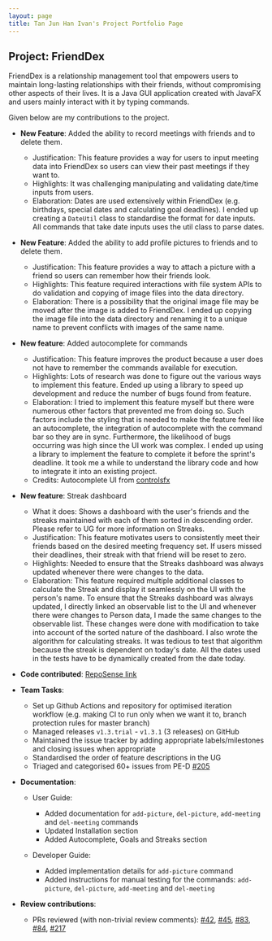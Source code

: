 ```yaml
---
layout: page
title: Tan Jun Han Ivan's Project Portfolio Page
---
```


## Project: FriendDex

FriendDex is a relationship management tool that empowers users to maintain long-lasting relationships with their friends, without compromising other aspects of their lives.
It is a Java GUI application created with JavaFX and users mainly interact with it by typing commands.

Given below are my contributions to the project.

* **New Feature**: Added the ability to record meetings with friends and to delete them.
  * Justification: This feature provides a way for users to input meeting data into FriendDex so users can view their past meetings if they want to.
  * Highlights: It was challenging manipulating and validating date/time inputs from users. 
  * Elaboration: Dates are used extensively within FriendDex (e.g. birthdays, special dates and calculating goal deadlines). I ended up creating a `DateUtil` class to standardise
    the format for date inputs. All commands that take date inputs uses the util class to parse dates.
  
* **New Feature**: Added the ability to add profile pictures to friends and to delete them.
  * Justification: This feature provides a way to attach a picture with a friend so users can remember how their friends look.
  * Highlights: This feature required interactions with file system APIs to do validation and copying of image files into the data directory.
  * Elaboration: There is a possibility that the original image file may be moved after the image is added to FriendDex. I ended up copying the image file into the data directory and renaming
    it to a unique name to prevent conflicts with images of the same name.
  
* **New feature**: Added autocomplete for commands
  * Justification: This feature improves the product because a user does not have to remember the commands available for execution.
  * Highlights: Lots of research was done to figure out the various ways to implement this feature. Ended up using a library to speed up development and reduce the number of bugs found from feature.
  * Elaboration: I tried to implement this feature myself but there were numerous other factors that prevented me from doing so. Such factors include the styling that is needed to make the feature feel
    like an autocomplete, the integration of autocomplete with the command bar so they are in sync. Furthermore, the likelihood of bugs occurring was high since the UI work was complex. I ended up using a library to
    implement the feature to complete it before the sprint's deadline. It took me a while to understand the library code and how to integrate it into an existing project.
  * Credits: Autocomplete UI from [controlsfx](https://github.com/controlsfx/controlsfx)
  
* **New feature**: Streak dashboard
  * What it does: Shows a dashboard with the user's friends and the streaks maintained with each of them sorted in descending order. Please refer to UG for more information on Streaks.
  * Justification: This feature motivates users to consistently meet their friends based on the desired meeting frequency set. If users missed their deadlines, their streak with that friend will be reset to zero.
  * Highlights: Needed to ensure that the Streaks dashboard was always updated whenever there were changes to the data.
  * Elaboration: This feature required multiple additional classes to calculate the Streak and display it seamlessly on the UI with the person's name. To ensure that the Streaks dashboard was always updated, I directly
    linked an observable list to the UI and whenever there were changes to Person data, I made the same changes to the observable list. These changes were done with modification to take into account of the
    sorted nature of the dashboard. I also wrote the algorithm for calculating streaks. It was tedious to test that algorithm because the streak is dependent on today's date. All the dates used in the tests have
    to be dynamically created from the date today.
  
* **Code contributed**: [RepoSense link](https://nus-cs2103-ay2021s2.github.io/tp-dashboard/#breakdown=true&search=ivantjh)

* **Team Tasks**:
  * Set up Github Actions and repository for optimised iteration workflow (e.g. making CI to run only when we want it to, branch protection rules for master branch)
  * Managed releases `v1.3.trial` - `v1.3.1` (3 releases) on GitHub
  * Maintained the issue tracker by adding appropriate labels/milestones and closing issues when appropriate
  * Standardised the order of feature descriptions in the UG
  * Triaged and categorised 60+ issues from PE-D [#205](https://github.com/AY2021S2-CS2103T-W14-1/tp/issues/205)
  
* **Documentation**:
  * User Guide:
    * Added documentation for `add-picture`, `del-picture`, `add-meeting` and `del-meeting` commands
    * Updated Installation section
    * Added Autocomplete, Goals and Streaks section
    
  * Developer Guide:
    * Added implementation details for `add-picture` command
    * Added instructions for manual testing for the commands: `add-picture`, `del-picture`, `add-meeting` and `del-meeting`

* **Review contributions**:
  * PRs reviewed (with non-trivial review comments): [#42](https://github.com/AY2021S2-CS2103T-W14-1/tp/pull/42), [#45](https://github.com/AY2021S2-CS2103T-W14-1/tp/pull/45), [#83](https://github.com/AY2021S2-CS2103T-W14-1/tp/pull/83), [#84](https://github.com/AY2021S2-CS2103T-W14-1/tp/pull/84), [#217](https://github.com/AY2021S2-CS2103T-W14-1/tp/pull/217)
